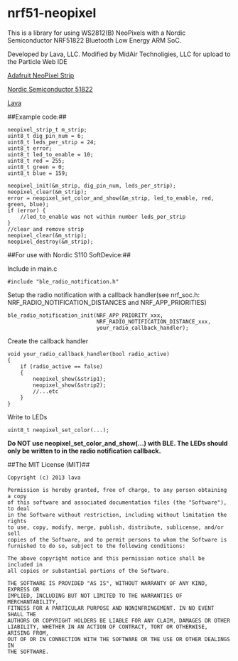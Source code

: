 nrf51-neopixel
==============

This is a library for using WS2812(B) NeoPixels with a Nordic Semiconductor NRF51822 Bluetooth Low Energy ARM SoC.  

Developed by Lava, LLC. Modified by MidAir Technoligies, LLC for upload to the Particle Web IDE 

[Adafruit NeoPixel Strip](http://www.adafruit.com/products/1138)

[Nordic Semiconductor 51822](http://www.nordicsemi.com/eng/Products/Bluetooth-R-low-energy/nRF51822)

[Lava](http://lava.io)

##Example code:##
```
neopixel_strip_t m_strip;
uint8_t dig_pin_num = 6;
uint8_t leds_per_strip = 24;
uint8_t error;
uint8_t led_to_enable = 10;
uint8_t red = 255;
uint8_t green = 0;
uint8_t blue = 159;

neopixel_init(&m_strip, dig_pin_num, leds_per_strip);
neopixel_clear(&m_strip);
error = neopixel_set_color_and_show(&m_strip, led_to_enable, red, green, blue);
if (error) {
	//led_to_enable was not within number leds_per_strip
}
//clear and remove strip
neopixel_clear(&m_strip);
neopixel_destroy(&m_strip);
```
 
##For use with Nordic S110 SoftDevice:##

Include in main.c

```
#include "ble_radio_notification.h"
```

Setup the radio notification with a callback handler(see nrf_soc.h: NRF_RADIO_NOTIFICATION_DISTANCES and NRF_APP_PRIORITIES)

```
ble_radio_notification_init(NRF_APP_PRIORITY_xxx,
							NRF_RADIO_NOTIFICATION_DISTANCE_xxx,
							your_radio_callback_handler);
```

Create the callback handler

```
void your_radio_callback_handler(bool radio_active)
{
	if (radio_active == false)
	{
		neopixel_show(&strip1);
		neopixel_show(&strip2);
		//...etc
	}
}
```

Write to LEDs

```
uint8_t neopixel_set_color(...);
```

__Do NOT use neopixel_set_color_and_show(...) with BLE. The LEDs should only be written to in the radio notification callback.__


##The MIT License (MIT)##
```
Copyright (c) 2013 lava

Permission is hereby granted, free of charge, to any person obtaining a copy
of this software and associated documentation files (the "Software"), to deal
in the Software without restriction, including without limitation the rights
to use, copy, modify, merge, publish, distribute, sublicense, and/or sell
copies of the Software, and to permit persons to whom the Software is
furnished to do so, subject to the following conditions:

The above copyright notice and this permission notice shall be included in
all copies or substantial portions of the Software.

THE SOFTWARE IS PROVIDED "AS IS", WITHOUT WARRANTY OF ANY KIND, EXPRESS OR
IMPLIED, INCLUDING BUT NOT LIMITED TO THE WARRANTIES OF MERCHANTABILITY,
FITNESS FOR A PARTICULAR PURPOSE AND NONINFRINGEMENT. IN NO EVENT SHALL THE
AUTHORS OR COPYRIGHT HOLDERS BE LIABLE FOR ANY CLAIM, DAMAGES OR OTHER
LIABILITY, WHETHER IN AN ACTION OF CONTRACT, TORT OR OTHERWISE, ARISING FROM,
OUT OF OR IN CONNECTION WITH THE SOFTWARE OR THE USE OR OTHER DEALINGS IN
THE SOFTWARE.
```

